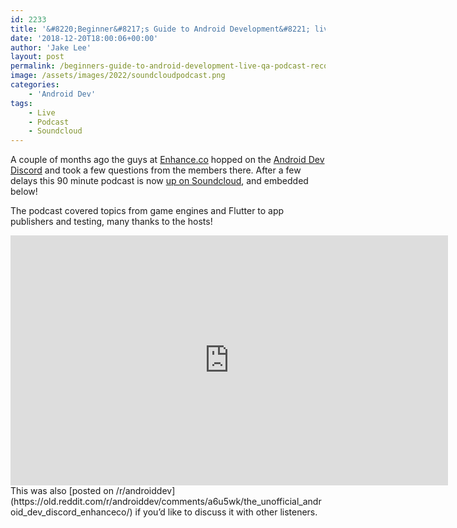```yaml
---
id: 2233
title: '&#8220;Beginner&#8217;s Guide to Android Development&#8221; live Q&#038;A podcast recording'
date: '2018-12-20T18:00:06+00:00'
author: 'Jake Lee'
layout: post
permalink: /beginners-guide-to-android-development-live-qa-podcast-recording/
image: /assets/images/2022/soundcloudpodcast.png
categories:
    - 'Android Dev'
tags:
    - Live
    - Podcast
    - Soundcloud
---
```


A couple of months ago the guys at [Enhance.co](https://enhance.co/) hopped on the [Android Dev Discord](https://discordapp.com/invite/TnJRnf4) and took a few questions from the members there. After a few delays this 90 minute podcast is now [up on Soundcloud](https://soundcloud.com/jakesteam/android-dev-podcast), and embedded below!

The podcast covered topics from game engines and Flutter to app publishers and testing, many thanks to the hosts!

<div class="video-container"><iframe frameborder="no" height="400" scrolling="no" src="https://w.soundcloud.com/player/?visual=true&url=https%3A%2F%2Fapi.soundcloud.com%2Ftracks%2F545958105&show_artwork=true&maxwidth=700&maxheight=1000&dnt=1" title="Beginner's Guide to Android Development podcast by JakeSteam" width="700"></iframe></div>This was also [posted on /r/androiddev](https://old.reddit.com/r/androiddev/comments/a6u5wk/the_unofficial_android_dev_discord_enhanceco/) if you’d like to discuss it with other listeners.